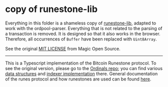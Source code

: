 # copy of runestone-lib

Everything in this folder is a shameless copy of [runestone-lib](https://github.com/magicoss/runestone-lib), adapted to work with the ordpool-parser.
Everything that is not related to the parsing of a transaction is removed.
It is designed so that it also works in the browser.
Therefore, all occurrences of `Buffer` have been replaced with `Uint8Array`.

See the original [MIT LICENSE](LICENSE) from Magic Open Source.

----


This is a Typescript implementation of the Bitcoin Runestone protocol.
To see the original version, please go to the [Ordinals repo](https://github.com/ordinals/ord);
you can find various [data structures](https://github.com/ordinals/ord/tree/master/crates/ordinals/src) and
[indexer implementation](https://github.com/ordinals/ord/blob/master/src/index/updater/rune_updater.rs) there.
General documentation of the runes protocol and how runestones are used can be found
[here](https://docs.ordinals.com/runes.html).

